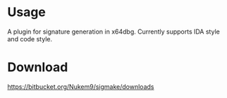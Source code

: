 # Usage #

A plugin for signature generation in x64dbg. Currently supports IDA style and code style.

# Download #
https://bitbucket.org/Nukem9/sigmake/downloads
